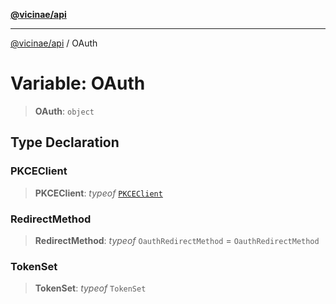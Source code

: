 [**@vicinae/api**](../README.md)

***

[@vicinae/api](../README.md) / OAuth

# Variable: OAuth

> **OAuth**: `object`

## Type Declaration

### PKCEClient

> **PKCEClient**: *typeof* [`PKCEClient`](../classes/PKCEClient.md)

### RedirectMethod

> **RedirectMethod**: *typeof* `OauthRedirectMethod` = `OauthRedirectMethod`

### TokenSet

> **TokenSet**: *typeof* `TokenSet`

